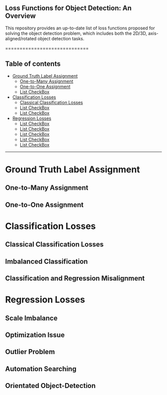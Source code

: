 ## Loss Functions for Object Detection: An Overview
This repository provides an up-to-date list of loss functions proposed for solving the object detection problem, which includes both the 2D/3D, axis-aligned/rotated object detection tasks. 
 
=============================
## Table of contents
- [Ground Truth Label Assignment](#Ground-Truth-Label-Assignment)
	- [One-to-Many Assignment](#One-to-Many-Assignment)
	- [One-to-One Assignment](#One-to-One-Assignment)
	- [List CheckBox](#Classification-and-Regression-Misalignment)
- [Classification Losses](#Classification-Losses)
	- [Classical Classification Losses](#Classical-Classification-Losses)
	- [List CheckBox](#Imbalanced-Classification)
	- [List CheckBox](#Classification-and-Regression-Misalignment)
- [Regression Losses](#REGRESSION-LOSSES)
	- [List CheckBox](#Scale-Imbalance)
	- [List CheckBox](#Optimization-Issue)
	- [List CheckBox](#Outlier-Problem)
	- [List CheckBox](#Automation-Searching)
	- [List CheckBox](#Orientated-Object-Detection)


----------------------------------
# Ground Truth Label Assignment

## One-to-Many Assignment

## One-to-One Assignment

# Classification Losses

## Classical Classification Losses

## Imbalanced Classification

## Classification and Regression Misalignment

# Regression Losses

## Scale Imbalance

## Optimization Issue

## Outlier Problem

## Automation Searching

## Orientated Object-Detection
 
